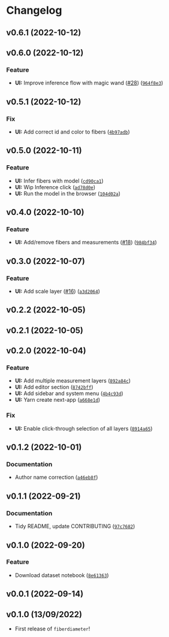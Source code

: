 # Changelog

<!--next-version-placeholder-->

## v0.6.1 (2022-10-12)


## v0.6.0 (2022-10-12)
### Feature
* **UI:** Improve inference flow with magic wand ([#28](https://github.com/fcossio/FiberDiameter/issues/28)) ([`964f8e3`](https://github.com/fcossio/FiberDiameter/commit/964f8e394989b143f7f2a709f2afb85dc4374dc0))

## v0.5.1 (2022-10-12)
### Fix
* **UI:** Add correct id and color to fibers ([`4b97adb`](https://github.com/fcossio/FiberDiameter/commit/4b97adb4aa72da635004a9a65d19b4ee3e816356))

## v0.5.0 (2022-10-11)
### Feature
* **UI:** Infer fibers with model ([`cd90ca1`](https://github.com/fcossio/FiberDiameter/commit/cd90ca18fa339f17ef1917fbfdb826ce9f4c828f))
* **UI:** Wip Inference click ([`ad78d0e`](https://github.com/fcossio/FiberDiameter/commit/ad78d0e5d9744205922d271703205ac46f62a9c5))
* **UI:** Run the model in the browser ([`104d02a`](https://github.com/fcossio/FiberDiameter/commit/104d02a28e91cbc670a790751706cb3e0f1a6835))

## v0.4.0 (2022-10-10)
### Feature
* **UI:** Add/remove fibers and measurements ([#18](https://github.com/fcossio/FiberDiameter/issues/18)) ([`984bf34`](https://github.com/fcossio/FiberDiameter/commit/984bf3495d7bb3cc9a0db3bc1bab0c0c98554e59))

## v0.3.0 (2022-10-07)
### Feature
* **UI:** Add scale layer ([#16](https://github.com/fcossio/FiberDiameter/issues/16)) ([`a3d2064`](https://github.com/fcossio/FiberDiameter/commit/a3d2064f345cecd46e2948d9c3a6968eddc16b24))

## v0.2.2 (2022-10-05)


## v0.2.1 (2022-10-05)


## v0.2.0 (2022-10-04)
### Feature
* **UI:** Add multiple measurement layers ([`892a84c`](https://github.com/fcossio/FiberDiameter/commit/892a84c637ca6293273fbb78c721c24ae9795c4b))
* **UI:** Add editor section ([`8742bff`](https://github.com/fcossio/FiberDiameter/commit/8742bffc6331525be1023f8f6b45c717d407fb9f))
* **UI:** Add sidebar and system menu ([`4b4c93d`](https://github.com/fcossio/FiberDiameter/commit/4b4c93d7e284ac48f9d72b0857157a00ac808e7a))
* **UI:** Yarn create next-app ([`a668e1d`](https://github.com/fcossio/FiberDiameter/commit/a668e1d572ccd2faf3c6726f13bafb4e896c0640))

### Fix
* **UI:** Enable click-through selection of all layers ([`8914a65`](https://github.com/fcossio/FiberDiameter/commit/8914a65893c91c1c766e5efcb900e38bad07c75c))

## v0.1.2 (2022-10-01)
### Documentation
* Author name correction ([`a46eb8f`](https://github.com/fcossio/FiberDiameter/commit/a46eb8fb8a085e0de81db7aa7bc55102ea2523e3))

## v0.1.1 (2022-09-21)
### Documentation
* Tidy README, update CONTRIBUTING ([`97c7682`](https://github.com/fcossio/FiberDiameter/commit/97c7682fbbbbfe5402c63ed98fb97c3f2d20c00f))

## v0.1.0 (2022-09-20)
### Feature
* Download dataset notebook ([`8e61363`](https://github.com/fcossio/FiberDiameter/commit/8e6136304a7a17bf6a15baa92b2e4b2d41d38c5d))

## v0.0.1 (2022-09-14)


## v0.1.0 (13/09/2022)

- First release of `fiberdiameter`!
